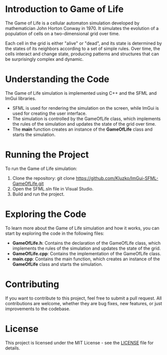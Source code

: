 # Introduction to Game of Life

The Game of Life is a cellular automaton simulation developed by mathematician John Horton Conway in 1970. 
It simulates the evolution of a population of cells on a two-dimensional grid over time.

Each cell in the grid is either "alive" or "dead", and its state is determined by the states of its neighbors according to a set of simple rules.
Over time, the cells interact and change state, producing patterns and structures that can be surprisingly complex and dynamic.

# Understanding the Code

The Game of Life simulation is implemented using C++ and the SFML and ImGui libraries.

- SFML is used for rendering the simulation on the screen, while ImGui is used for creating the user interface.
- The simulation is controlled by the GameOfLife class, which implements the rules of the simulation and updates the state of the grid over time.
- The **main** function creates an instance of the **GameOfLife** class and starts the simulation.

# Running the Project

To run the Game of Life simulation:

1. Clone the repository: git clone https://github.com/Kluzko/ImGui-SFML-GameOfLife.git
2. Open the SFML.sln file in Visual Studio.
3. Build and run the project.

# Exploring the Code

To learn more about the Game of Life simulation and how it works, you can start by exploring the code in the following files:

- **GameOfLife.h**: Contains the declaration of the GameOfLife class, which implements the rules of the simulation and updates the state of the grid.
- **GameOfLife.cpp**: Contains the implementation of the GameOfLife class.
- **main.cpp**: Contains the main function, which creates an instance of the **GameOfLife** class and starts the simulation.

# Contributing

If you want to contribute to this project, feel free to submit a pull request. All contributions are welcome, whether they are bug fixes, new features, or just improvements to the codebase.

# License
This project is licensed under the MIT License - see the [LICENSE](https://github.com/Kluzko/ImGui-SFML-GameOfLife/blob/master/LICENSE) file for details.
